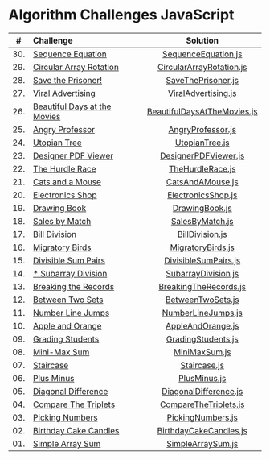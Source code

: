 # Algorithm Challenges JavaScript

| # | Challenge |  	Solution | 
|:-:|:--------|:--------:|
| 30. | [Sequence Equation](https://www.hackerrank.com/challenges/permutation-equation/problem?isFullScreen=true) | [SequenceEquation.js](./SequenceEquation.js) | 
| 29. | [Circular Array Rotation](https://www.hackerrank.com/challenges/circular-array-rotation/problem?isFullScreen=true) | [CircularArrayRotation.js](./CircularArrayRotation.js) | 
| 28. | [Save the Prisoner!](https://www.hackerrank.com/challenges/save-the-prisoner/problem?isFullScreen=true) | [SaveThePrisoner.js](./SaveThePrisoner.js) | 
| 27. | [Viral Advertising](https://www.hackerrank.com/challenges/beautiful-days-at-the-movies/problem?isFullScreen=true) | [ViralAdvertising.js](./ViralAdvertising.js) | 
| 26. | [Beautiful Days at the Movies](https://www.hackerrank.com/challenges/beautiful-days-at-the-movies/problem?isFullScreen=true) | [BeautifulDaysAtTheMovies.js](./BeautifulDaysAtTheMovies.js) | 
| 25. | [Angry Professor](https://www.hackerrank.com/challenges/angry-professor/problem?isFullScreen=true) | [AngryProfessor.js](./AngryProfessor.js) | 
| 24. | [Utopian Tree](https://www.hackerrank.com/challenges/utopian-tree/problem?isFullScreen=true) | [UtopianTree.js](./UtopianTree.js) | 
| 23. | [Designer PDF Viewer](https://www.hackerrank.com/challenges/designer-pdf-viewer/problem?isFullScreen=true) | [DesignerPDFViewer.js](./DesignerPDFViewer.js) | 
| 22. | [The Hurdle Race](https://www.hackerrank.com/challenges/the-hurdle-race/problem?isFullScreen=true) | [TheHurdleRace.js](./TheHurdleRace.js) | 
| 21. | [Cats and a Mouse](https://www.hackerrank.com/challenges/cats-and-a-mouse/problem?isFullScreen=true) | [CatsAndAMouse.js](./CatsAndAMouse.js) | 
| 20. | [Electronics Shop](https://www.hackerrank.com/challenges/electronics-shop/problem?isFullScreen=true) | [ElectronicsShop.js](./ElectronicsShop.js) | 
| 19. | [Drawing Book](https://www.hackerrank.com/challenges/drawing-book/problem?isFullScreen=true) | [DrawingBook.js](./DrawingBook.js) | 
| 18. | [Sales by Match](https://www.hackerrank.com/challenges/bon-appetit/problem?isFullScreen=true) | [SalesByMatch.js](./SalesByMatch.js) | 
| 17. | [Bill Division](https://www.hackerrank.com/challenges/bon-appetit/problem?isFullScreen=true) | [BillDivision.js](./BillDivision.js) | 
| 16. | [Migratory Birds](https://www.hackerrank.com/challenges/migratory-birds/problem?isFullScreen=true) | [MigratoryBirds.js](./MigratoryBirds.js) | 
| 15. | [Divisible Sum Pairs](https://www.hackerrank.com/challenges/divisible-sum-pairs/problem?isFullScreen=true) | [DivisibleSumPairs.js](./DivisibleSumPairs.js) | 
| 14. | [* Subarray Division](https://www.hackerrank.com/challenges/the-birthday-bar/problem?isFullScreen=true) | [SubarrayDivision.js](./SubarrayDivision.js) | 
| 13. | [Breaking the Records](https://www.hackerrank.com/challenges/breaking-best-and-worst-records/problem?isFullScreen=true) | [BreakingTheRecords.js](./BreakingTheRecords.js) | 
| 12. | [Between Two Sets](https://www.hackerrank.com/challenges/between-two-sets/problem?isFullScreen=true) | [BetweenTwoSets.js](./BetweenTwoSets.js) | 
| 11. | [Number Line Jumps](https://www.hackerrank.com/challenges/kangaroo/problem?isFullScreen=true) | [NumberLineJumps.js](./NumberLineJumps.js) | 
| 10. | [Apple and Orange](https://www.hackerrank.com/challenges/apple-and-orange/problem?isFullScreen=true) | [AppleAndOrange.js](./AppleAndOrange.js) | 
| 09. | [Grading Students](https://www.hackerrank.com/challenges/grading/problem?isFullScreen=true) | [GradingStudents.js](./GradingStudents.js) | 
| 08. | [Mini-Max Sum](https://www.hackerrank.com/challenges/mini-max-sum/problem?isFullScreen=true&h_r=next-challenge&h_v=zen&h_r=next-challenge&h_v=zen&h_r=next-challenge&h_v=zen) | [MiniMaxSum.js](./MiniMaxSum.js) | 
| 07. | [Staircase](https://www.hackerrank.com/challenges/staircase/problem?isFullScreen=true&h_r=next-challenge&h_v=zen&h_r=next-challenge&h_v=zen) | [Staircase.js](./Staircase.js) | 
| 06. | [Plus Minus](https://www.hackerrank.com/challenges/plus-minus/problem?isFullScreen=true&h_r=next-challenge&h_v=zen) | [PlusMinus.js](./PlusMinus.js) | 
| 05. | [Diagonal Difference](https://www.hackerrank.com/challenges/diagonal-difference/problem?isFullScreen=true) | [DiagonalDifference.js](./DiagonalDifference.js) | 
| 04. | [Compare The Triplets](https://www.hackerrank.com/challenges/compare-the-triplets/problem?isFullScreen=true) | [CompareTheTriplets.js](./CompareTheTriplets.js) | 
| 03. | [Picking Numbers](https://www.hackerrank.com/challenges/picking-numbers/problem?isFullScreen=true) | [PickingNumbers.js](./PickingNumbers.js) | 
| 02. | [Birthday Cake Candles](https://www.hackerrank.com/challenges/birthday-cake-candles/problem?isFullScreen=true) | [BirthdayCakeCandles.js](./BirthdayCakeCandles.js) | 
| 01. | [Simple Array Sum](https://www.hackerrank.com/challenges/simple-array-sum/problem?isFullScreen=true) | [SimpleArraySum.js](./SimpleArraySum.js) | 
